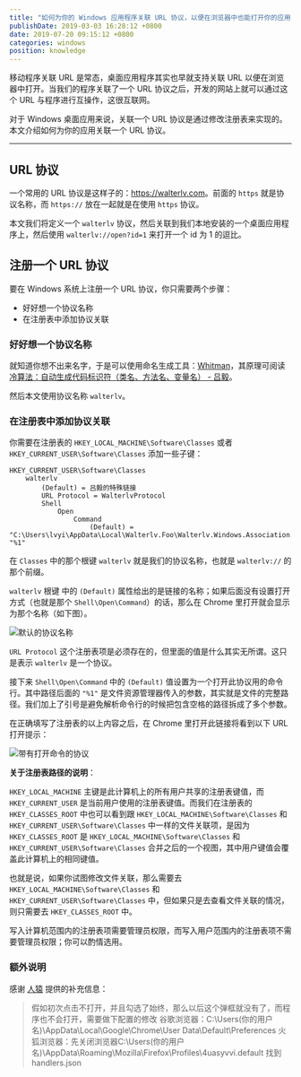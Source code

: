 ```yaml
---
title: "如何为你的 Windows 应用程序关联 URL 协议，以便在浏览器中也能打开你的应用"
publishDate: 2019-03-03 16:28:12 +0800
date: 2019-07-20 09:15:12 +0800
categories: windows
position: knowledge
---
```


移动程序关联 URL 是常态，桌面应用程序其实也早就支持关联 URL 以便在浏览器中打开。当我们的程序关联了一个 URL 协议之后，开发的网站上就可以通过这个 URL 与程序进行互操作，这很互联网。

对于 Windows 桌面应用来说，关联一个 URL 协议是通过修改注册表来实现的。本文介绍如何为你的应用关联一个 URL 协议。

---

<div id="toc"></div>

## URL 协议

一个常用的 URL 协议是这样子的：<https://walterlv.com>。前面的 `https` 就是协议名称，而 `https://` 放在一起就是在使用 `https` 协议。

本文我们将定义一个 `walterlv` 协议，然后关联到我们本地安装的一个桌面应用程序上，然后使用 `walterlv://open?id=1` 来打开一个 id 为 1 的逗比。

## 注册一个 URL 协议

要在 Windows 系统上注册一个 URL 协议，你只需要两个步骤：

- 好好想一个协议名称
- 在注册表中添加协议关联

### 好好想一个协议名称

就知道你想不出来名字，于是可以使用命名生成工具：[Whitman](ms-windows-store://pdp/?productid=9P8LNZRNJX85)，其原理可阅读 [冷算法：自动生成代码标识符（类名、方法名、变量名） - 吕毅](/post/algorithm-of-generating-random-identifiers)。

然后本文使用协议名称 `walterlv`。

### 在注册表中添加协议关联

你需要在注册表的 `HKEY_LOCAL_MACHINE\Software\Classes` 或者 `HKEY_CURRENT_USER\Software\Classes` 添加一些子键：

```
HKEY_CURRENT_USER\Software\Classes
    walterlv
        (Default) = 吕毅的特殊链接
        URL Protocol = WalterlvProtocol
        Shell
            Open
                Command
                    (Default) = "C:\Users\lvyi\AppData\Local\Walterlv.Foo\Walterlv.Windows.Association.exe" "%1"
```

在 `Classes` 中的那个根键 `walterlv` 就是我们的协议名称，也就是 `walterlv://` 的那个前缀。

`walterlv` 根键 中的 `(Default)` 属性给出的是链接的名称；如果后面没有设置打开方式（也就是那个 `Shell\Open\Command`）的话，那么在 Chrome 里打开就会显示为那个名称（如下图）。

![默认的协议名称](/static/posts/2019-03-03-16-19-28.png)

`URL Protocol` 这个注册表项是必须存在的，但里面的值是什么其实无所谓。这只是表示 `walterlv` 是一个协议。

接下来 `Shell\Open\Command` 中的 `(Default)` 值设置为一个打开此协议用的命令行。其中路径后面的 `"%1"` 是文件资源管理器传入的参数，其实就是文件的完整路径。我们加上了引号是避免解析命令行的时候把包含空格的路径拆成了多个参数。

在正确填写了注册表的以上内容之后，在 Chrome 里打开此链接将看到以下 URL 打开提示：

![带有打开命令的协议](/static/posts/2019-03-03-16-24-31.png)

**关于注册表路径的说明**：

`HKEY_LOCAL_MACHINE` 主键是此计算机上的所有用户共享的注册表键值，而 `HKEY_CURRENT_USER` 是当前用户使用的注册表键值。而我们在注册表的 `HKEY_CLASSES_ROOT` 中也可以看到跟 `HKEY_LOCAL_MACHINE\Software\Classes` 和 `HKEY_CURRENT_USER\Software\Classes` 中一样的文件关联项，是因为 `HKEY_CLASSES_ROOT` 是 `HKEY_LOCAL_MACHINE\Software\Classes` 和 `HKEY_CURRENT_USER\Software\Classes` 合并之后的一个视图，其中用户键值会覆盖此计算机上的相同键值。

也就是说，如果你试图修改文件关联，那么需要去 `HKEY_LOCAL_MACHINE\Software\Classes` 和 `HKEY_CURRENT_USER\Software\Classes` 中，但如果只是去查看文件关联的情况，则只需要去 `HKEY_CLASSES_ROOT` 中。

写入计算机范围内的注册表项需要管理员权限，而写入用户范围内的注册表项不需要管理员权限；你可以酌情选用。

### 额外说明

感谢 [人猿](https://me.csdn.net/xnyqh) 提供的补充信息：

> 假如初次点击不打开，并且勾选了始终，那么以后这个弹框就没有了，而程序也不会打开，需要做下配置的修改 谷歌浏览器：C:\Users\(你的用户名)\AppData\Local\Google\Chrome\User Data\Default\Preferences 火狐浏览器：先关闭浏览器C:\Users\(你的用户名)\AppData\Roaming\Mozilla\Firefox\Profiles\4uasyvvi.default 找到handlers.json

